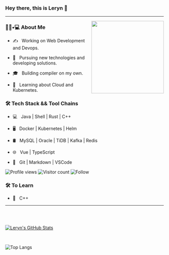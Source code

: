 ### Hey there, this is Leryn 👋

---

<img align='right' src="https://media.giphy.com/media/M9gbBd9nbDrOTu1Mqx/giphy.gif" width="230">

<h3> 👨🏻•💻 About Me </h3>

- ✍️ &nbsp; Working on Web Development and Devops.

- 🤔 &nbsp; Pursuing new technologies and developing solutions.

- 🎓 &nbsp; Building compiler on my own.

- 🌱 &nbsp; Learning about Cloud and Kubernetes.

<h3>🛠 Tech Stack && Tool Chains</h3>

- 💻 &nbsp; Java | Shell | Rust | C++ 

- 🖥 &nbsp; Docker | Kubernetes | Helm

- 🛢 &nbsp; MySQL | Oracle | TiDB | Kafka | Redis

- 🌐 &nbsp; Vue | TypeScript

- 🔧 &nbsp; Git | Markdown | VSCode

![Profile views](https://gpvc.arturio.dev/leryn1122)
![Visitor count](https://visitor-badge.laobi.icu/badge?page_id=leryn1122.leryn1122)
![Follow](https://img.shields.io/github/followers/leryn1122?label=Follow)


<h3>🛠 To Learn</h3>

- 🔧 &nbsp; C++

<hr>

<br/><br/>

[![Leryn's GitHub Stats](https://github-readme-stats.vercel.app/api?username=leryn1122&show_icons=true)](https://github.com/leryn1122)

<br/>

![Top Langs](https://github-readme-stats.vercel.app/api/top-langs/?username=leryn1122&show_icons=true)

